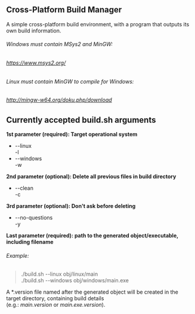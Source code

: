 ## Cross-Platform Build Manager
A simple cross-platform build environment, with a program that outputs its own build information.

###### Windows must contain MSys2 and MinGW:
###### https://www.msys2.org/

###### Linux must contain MinGW to compile for Windows:
###### http://mingw-w64.org/doku.php/download

## Currently accepted build.sh arguments
**1st parameter (required):  Target operational system**
- --linux  
  -l
- --windows  
  -w

**2nd parameter (optional):  Delete all previous files in build directory**
- --clean  
  -c

**3rd parameter (optional):  Don't ask before deleting**
- --no-questions  
  -y

**Last parameter (required): path to the generated object/executable, including filename**
###### Example:
> ./build.sh --linux   obj/linux/main  
> ./build.sh --windows obj/windows/main.exe 

A \*.version file named after the generated object will be created in the target directory, containing build details  
(e.g.: *main.version* or *main.exe.version*).
